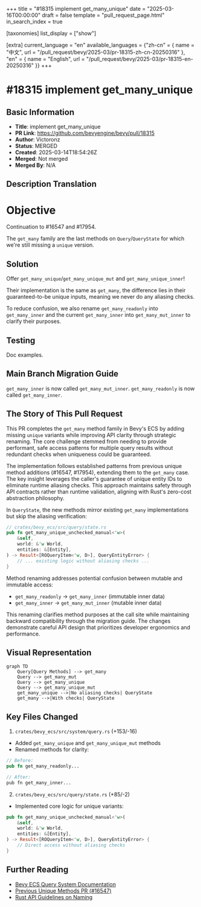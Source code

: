 +++
title = "#18315 implement get_many_unique"
date = "2025-03-16T00:00:00"
draft = false
template = "pull_request_page.html"
in_search_index = true

[taxonomies]
list_display = ["show"]

[extra]
current_language = "en"
available_languages = {"zh-cn" = { name = "中文", url = "/pull_request/bevy/2025-03/pr-18315-zh-cn-20250316" }, "en" = { name = "English", url = "/pull_request/bevy/2025-03/pr-18315-en-20250316" }}
+++

# #18315 implement get_many_unique

## Basic Information
- **Title**: implement get_many_unique
- **PR Link**: https://github.com/bevyengine/bevy/pull/18315
- **Author**: Victoronz
- **Status**: MERGED
- **Created**: 2025-03-14T18:54:26Z
- **Merged**: Not merged
- **Merged By**: N/A

## Description Translation
# Objective

Continuation to #16547 and #17954.

The `get_many` family are the last methods on `Query`/`QueryState` for which we're still missing a `unique` version.

## Solution

Offer `get_many_unique`/`get_many_unique_mut` and `get_many_unique_inner`!

Their implementation is the same as `get_many`, the difference lies in their guaranteed-to-be unique inputs, meaning we never do any aliasing checks.

To reduce confusion, we also rename `get_many_readonly` into `get_many_inner` and the current `get_many_inner` into `get_many_mut_inner` to clarify their purposes.

## Testing

Doc examples.

## Main Branch Migration Guide

`get_many_inner` is now called `get_many_mut_inner`.
`get_many_readonly` is now called `get_many_inner`.

## The Story of This Pull Request

This PR completes the `get_many` method family in Bevy's ECS by adding missing `unique` variants while improving API clarity through strategic renaming. The core challenge stemmed from needing to provide performant, safe access patterns for multiple query results without redundant checks when uniqueness could be guaranteed.

The implementation follows established patterns from previous unique method additions (#16547, #17954), extending them to the `get_many` case. The key insight leverages the caller's guarantee of unique entity IDs to eliminate runtime aliasing checks. This approach maintains safety through API contracts rather than runtime validation, aligning with Rust's zero-cost abstraction philosophy.

In `QueryState`, the new methods mirror existing `get_many` implementations but skip the aliasing verification:

```rust
// crates/bevy_ecs/src/query/state.rs
pub fn get_many_unique_unchecked_manual<'w>(
    &self,
    world: &'w World,
    entities: &[Entity],
) -> Result<[ROQueryItem<'w, D>], QueryEntityError> {
    // ... existing logic without aliasing checks ...
}
```

Method renaming addresses potential confusion between mutable and immutable access:
- `get_many_readonly` → `get_many_inner` (immutable inner data)
- `get_many_inner` → `get_many_mut_inner` (mutable inner data)

This renaming clarifies method purposes at the call site while maintaining backward compatibility through the migration guide. The changes demonstrate careful API design that prioritizes developer ergonomics and performance.

## Visual Representation

```mermaid
graph TD
    Query[Query Methods] --> get_many
    Query --> get_many_mut
    Query --> get_many_unique
    Query --> get_many_unique_mut
    get_many_unique -->|No aliasing checks| QueryState
    get_many -->|With checks| QueryState
```

## Key Files Changed

1. `crates/bevy_ecs/src/system/query.rs` (+153/-16)
- Added `get_many_unique` and `get_many_unique_mut` methods
- Renamed methods for clarity:
```rust
// Before:
pub fn get_many_readonly...

// After:
pub fn get_many_inner...
```

2. `crates/bevy_ecs/src/query/state.rs` (+85/-2)
- Implemented core logic for unique variants:
```rust
pub fn get_many_unique_unchecked_manual<'w>(
    &self,
    world: &'w World,
    entities: &[Entity],
) -> Result<[ROQueryItem<'w, D>], QueryEntityError> {
    // Direct access without aliasing checks
}
```

## Further Reading
- [Bevy ECS Query System Documentation](https://bevyengine.org/learn/book/ecs/queries/)
- [Previous Unique Methods PR (#16547)](https://github.com/bevyengine/bevy/pull/16547)
- [Rust API Guidelines on Naming](https://rust-lang.github.io/api-guidelines/naming.html)